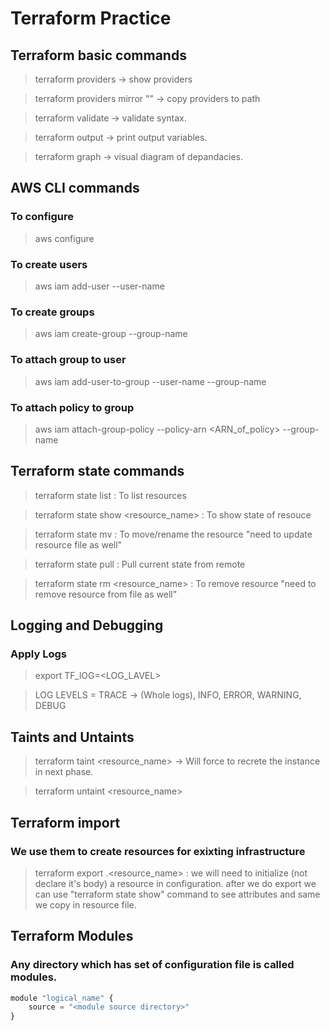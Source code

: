 # Terraform Practice 

## Terraform basic commands
> terraform providers -> show providers

> terraform providers mirror "<target path>" -> copy providers to path

> terraform validate -> validate syntax. 

> terraform output -> print output variables.

> terraform graph -> visual diagram of depandacies.


## AWS CLI commands

### To configure
> aws configure

### To create users
> aws iam add-user --user-name <username>

### To create groups
> aws iam create-group --group-name <groupname>

### To attach group to user
> aws iam add-user-to-group --user-name <username> --group-name <group-name>

### To attach policy to group 
> aws iam attach-group-policy --policy-arn <ARN_of_policy> --group-name <group-name>

## Terraform state commands

> terraform state list                  : To list resources

> terraform state show <resource_name>  : To show state of resouce 

> terraform state mv <SOURCE> <TARGET>  : To move/rename the resource "need to update resource file as well"

> terraform state pull                  : Pull current state from remote

> terraform state rm <resource_name>    : To remove resource "need to remove resource from file as well"

## Logging and Debugging

### Apply Logs
> export TF_lOG=<LOG_LAVEL> 

> LOG LEVELS = TRACE -> (Whole logs), INFO, ERROR, WARNING, DEBUG 


## Taints and Untaints
> terraform taint <resource_name> -> Will force to recrete the instance in next phase. 

> terraform untaint <resource_name>


## Terraform import

### We use them to create resources for exixting infrastructure

> terraform export <provider>.<resource_name> <attribute> : we will need to initialize (not declare it's body) a resource in configuration. after we do export we can use "terraform state show" command to see attributes and same we copy in resource file.  

## Terraform Modules

### Any directory which has set of configuration file is called modules. 

```python
module "logical_name" {
    source = "<module source directory>"
}
``` 
